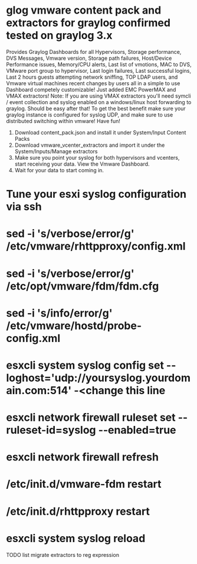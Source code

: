 # glog vmware content pack and extractors for graylog confirmed tested on graylog 3.x 
Provides Graylog Dashboards for all Hypervisors, Storage performance, DVS Messages, Vmware version, Storage path failures, Host/Device Performance issues, Memory/CPU alerts, Last list of vmotions, MAC to DVS, VMware port group to hypervisor, Last login failures, Last successful logins, Last 2 hours guests attempting network sniffing, TOP LDAP users, and Vmware virtual machines recent changes by users all in a simple to use Dashboard competely customizable! Just added EMC PowerMAX and VMAX extractors! Note: If you are using VMAX extractors you'll need symcli / event collection and syslog enabled on a windows/linux host forwarding to graylog. Should be easy after that! To get the best benefit make sure your graylog instance is configured for syslog UDP, and make sure to use distributed switching within vmware! Have fun!

1. Download content_pack.json and install it under System/Input Content Packs
2. Download vmware_vcenter_extractors and import it under the System/Inputs/Manage extractors 
3. Make sure you point your syslog for both hypervisors and vcenters, start receiving your data. View the Vmware Dashboard. 
4. Wait for your data to start coming in. 

# Tune your esxi syslog configuration via ssh 
# sed -i 's/verbose/error/g' /etc/vmware/rhttpproxy/config.xml 
# sed -i 's/verbose/error/g' /etc/opt/vmware/fdm/fdm.cfg  
# sed -i 's/info/error/g' /etc/vmware/hostd/probe-config.xml
# esxcli system syslog config set --loghost='udp://yoursyslog.yourdomain.com:514'   -<change this line 
# esxcli network firewall ruleset set --ruleset-id=syslog --enabled=true
# esxcli network firewall refresh
# /etc/init.d/vmware-fdm restart
# /etc/init.d/rhttpproxy restart
# esxcli system syslog reload 


TODO list migrate extractors to reg expression
